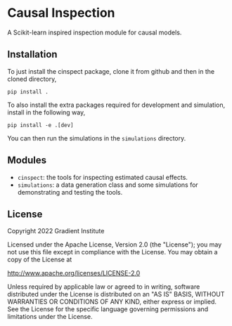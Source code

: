Causal Inspection
=================

A Scikit-learn inspired inspection module for causal models.

Installation
------------

To just install the cinspect package, clone it from github and then in the
cloned directory,

    pip install .

To also install the extra packages required for development and simulation,
install in the following way,

    pip install -e .[dev]

You can then run the simulations in the `simulations` directory.


Modules
-------

- `cinspect`: the tools for inspecting estimated causal effects.
- `simulations`: a data generation class and some simulations for demonstrating 
  and testing the tools.


License
-------

Copyright 2022 Gradient Institute

Licensed under the Apache License, Version 2.0 (the "License"); you may not use
this file except in compliance with the License. You may obtain a copy of the
License at

http://www.apache.org/licenses/LICENSE-2.0

Unless required by applicable law or agreed to in writing, software distributed
under the License is distributed on an "AS IS" BASIS, WITHOUT WARRANTIES OR
CONDITIONS OF ANY KIND, either express or implied. See the License for the
specific language governing permissions and limitations under the License.
